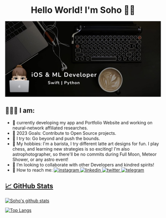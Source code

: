 <p>
  <h1 align="center"><b>Hello World! I'm Soho 👋🏼</b></h1>
</p>

  [![My Desk Setup](Resources/MyDeskSetup.jpg)](https://www.youtube.com/watch?v=SDkAGkd4NLc) 

## 👩🏼‍💻 I am:

- 🧠 currently developing my app and Portfolio Website and working on neural-network affiliated researches.
- 🥅 2023 Goals: Contribute to Open Source projects.
- 🧗 I try to: Go beyond and push the bounds.
- 📸 My hobbies: I'm a barista, I try different latte art designs for fun. I play chess, and learning new strategies is so exciting! I'm also astrophotographer, so there'll be no commits during Full Moon, Meteor Shower, or any astro event!
- 👯 I’m looking to collaborate with other Developers and kindred spirits!
- 💬 How to reach me: <a href="https://instagram.com/soho.codes"><img src='https://cdn.jsdelivr.net/npm/simple-icons@3.0.1/icons/instagram.svg' alt='instagram' height='20'>  <a href="https://www.linkedin.com/hoseinpur"><img src='https://cdn.jsdelivr.net/npm/simple-icons@3.0.1/icons/linkedin.svg' alt='linkedin' height='20'>  <a href="https://twitter.com/soho.codes"><img src='https://cdn.jsdelivr.net/npm/simple-icons@3.0.1/icons/twitter.svg' alt='twitter' height='20'>  <a href="https://t.me/studywithsoho"><img src='https://cdn.jsdelivr.net/npm/simple-icons@3.0.1/icons/telegram.svg' alt='telegram' height='20'>

## &#x1f4c8; GitHub Stats


[![Soho's github stats](https://github-readme-stats.vercel.app/api?username=hoseinpur&show_icons=true&theme=default)](https://github.com/hoseinpur/)

[![Top Langs](https://github-readme-stats.vercel.app/api/top-langs/?username=hoseinpur&layout=compact)](https://github.com/anuraghazra/github-readme-stats)


<br>

<!--[website]: -->
<!--[youtube]: https://www.youtube.com/channel/UCtffRh8jaAE0qqS-ESVYCHw-->
[instagram]: https://instagram.com/soho.codes
[linkedin]: https://www.linkedin.com/hoseinpur


